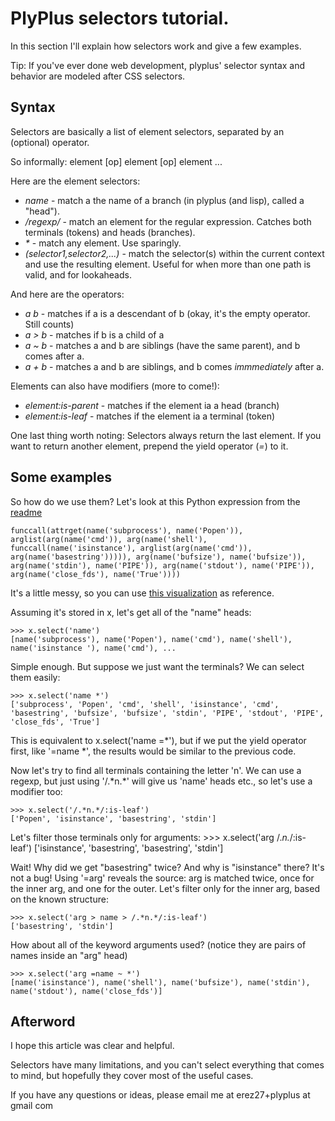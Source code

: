 # PlyPlus selectors tutorial.

In this section I'll explain how selectors work and give a few examples.

Tip: If you've ever done web development, plyplus' selector syntax and behavior are modeled after CSS selectors.

## Syntax

Selectors are basically a list of element selectors, separated by an (optional) operator.

So informally: element [op] element [op] element ...

Here are the element selectors:

  - _name_ - match a the name of a branch (in plyplus (and lisp), called a "head").
  - _/regexp/_ - match an element for the regular expression. Catches both terminals (tokens) and heads (branches).
  - _*_ - match any element. Use sparingly.
  - _(selector1,selector2,...)_ - match the selector(s) within the current context and use the resulting element. Useful for when more than one path is valid, and for lookaheads.

And here are the operators:

  - _a b_ - matches if a is a descendant of b (okay, it's the empty operator. Still counts)
  - _a > b_ - matches if b is a child of a
  - _a ~ b_ - matches a and b are siblings (have the same parent), and b comes after a.
  - _a + b_ - matches a and b are siblings, and b comes _immmediately_ after a.
  
Elements can also have modifiers (more to come!):

  - _element:is-parent_ - matches if the element ia a head (branch)
  - _element:is-leaf_ - matches if the element ia a terminal (token)

One last thing worth noting: Selectors always return the last element. If you want to return another element, prepend the yield operator (_=_) to it.

## Some examples

So how do we use them? Let's look at this Python expression from the [readme](/erezsh/plyplus/blob/master/README.md)

    funccall(attrget(name('subprocess'), name('Popen')), arglist(arg(name('cmd')), arg(name('shell'), funccall(name('isinstance'), arglist(arg(name('cmd')), arg(name('basestring'))))), arg(name('bufsize'), name('bufsize')), arg(name('stdin'), name('PIPE')), arg(name('stdout'), name('PIPE')), arg(name('close_fds'), name('True'))))

It's a little messy, so you can use [this visualization](/erezsh/plyplus/blob/master/calling_popen.png) as reference.

Assuming it's stored in x, let's get all of the "name" heads:

    >>> x.select('name')
    [name('subprocess'), name('Popen'), name('cmd'), name('shell'), name('isinstance '), name('cmd'), ...

Simple enough. But suppose we just want the terminals? We can select them easily:

    >>> x.select('name *')
    ['subprocess', 'Popen', 'cmd', 'shell', 'isinstance', 'cmd', 'basestring', 'bufsize', 'bufsize', 'stdin', 'PIPE', 'stdout', 'PIPE', 'close_fds', 'True']

This is equivalent to x.select('name =\*'), but if we put the yield operator first, like '=name \*', the results would be similar to the previous code.

Now let's try to find all terminals containing the letter 'n'. We can use a regexp, but just using '/.\*n.\*' will give us 'name' heads etc., so let's use a modifier too:

    >>> x.select('/.*n.*/:is-leaf')
    ['Popen', 'isinstance', 'basestring', 'stdin']

Let's filter those terminals only for arguments:
    >>> x.select('arg /.*n.*/:is-leaf')
    ['isinstance', 'basestring', 'basestring', 'stdin']

Wait! Why did we get "basestring" twice? And why is "isinstance" there? It's not a bug! Using '=arg' reveals the source: arg is matched twice, once for the inner arg, and one for the outer. Let's filter only for the inner arg, based on the known structure:

    >>> x.select('arg > name > /.*n.*/:is-leaf') 
    ['basestring', 'stdin']
    
How about all of the keyword arguments used? (notice they are pairs of names inside an "arg" head)

    >>> x.select('arg =name ~ *')
    [name('isinstance'), name('shell'), name('bufsize'), name('stdin'), name('stdout'), name('close_fds')]

## Afterword

I hope this article was clear and helpful.

Selectors have many limitations, and you can't select everything that comes to mind, but hopefully they cover most of the useful cases.

If you have any questions or ideas, please email me at erez27+plyplus at gmail com

